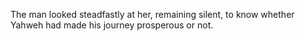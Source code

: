 The man looked steadfastly at her, remaining silent, to know whether Yahweh had made his journey prosperous or not.